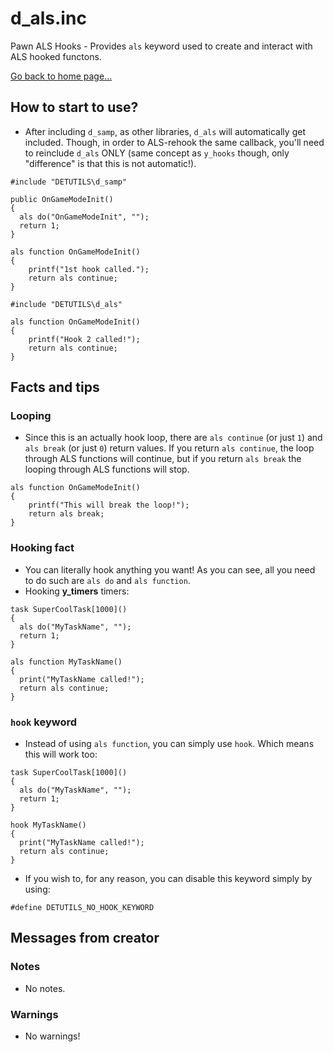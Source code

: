 # d_als.inc
Pawn ALS Hooks - Provides `als` keyword used to create and interact with ALS hooked functons.

[Go back to home page...](README.md)

## How to start to use?
- After including `d_samp`, as other libraries, `d_als` will automatically get included. Though, in order to ALS-rehook the same callback, you'll need to reinclude `d_als` ONLY (same concept as `y_hooks` though, only "difference" is that this is not automatic!).

```pawn
#include "DETUTILS\d_samp"

public OnGameModeInit()
{
  als do("OnGameModeInit", "");
  return 1;
}

als function OnGameModeInit()
{
    printf("1st hook called.");
    return als continue;
}

#include "DETUTILS\d_als"

als function OnGameModeInit()
{
    printf("Hook 2 called!");
    return als continue;
}
```
## Facts and tips
### Looping
- Since this is an actually hook loop, there are `als continue` (or just `1`) and `als break` (or just `0`) return values. If you return `als continue`, the loop through ALS functions will continue, but if you return `als break` the looping through ALS functions will stop.

```pawn
als function OnGameModeInit()
{
    printf("This will break the loop!");
    return als break;
}
```
### Hooking fact
- You can literally hook anything you want! As you can see, all you need to do such are `als do` and `als function`.
- Hooking **y_timers** timers:

```pawn
task SuperCoolTask[1000]()
{
  als do("MyTaskName", "");
  return 1;
}

als function MyTaskName()
{
  print("MyTaskName called!");
  return als continue;
}
```
### `hook` keyword
- Instead of using `als function`, you can simply use `hook`. Which means this will work too:

```pawn
task SuperCoolTask[1000]()
{
  als do("MyTaskName", "");
  return 1;
}

hook MyTaskName()
{
  print("MyTaskName called!");
  return als continue;
}
```
- If you wish to, for any reason, you can disable this keyword simply by using:

```pawn
#define DETUTILS_NO_HOOK_KEYWORD
```
## Messages from creator
### Notes
- No notes.
### Warnings
- No warnings!
